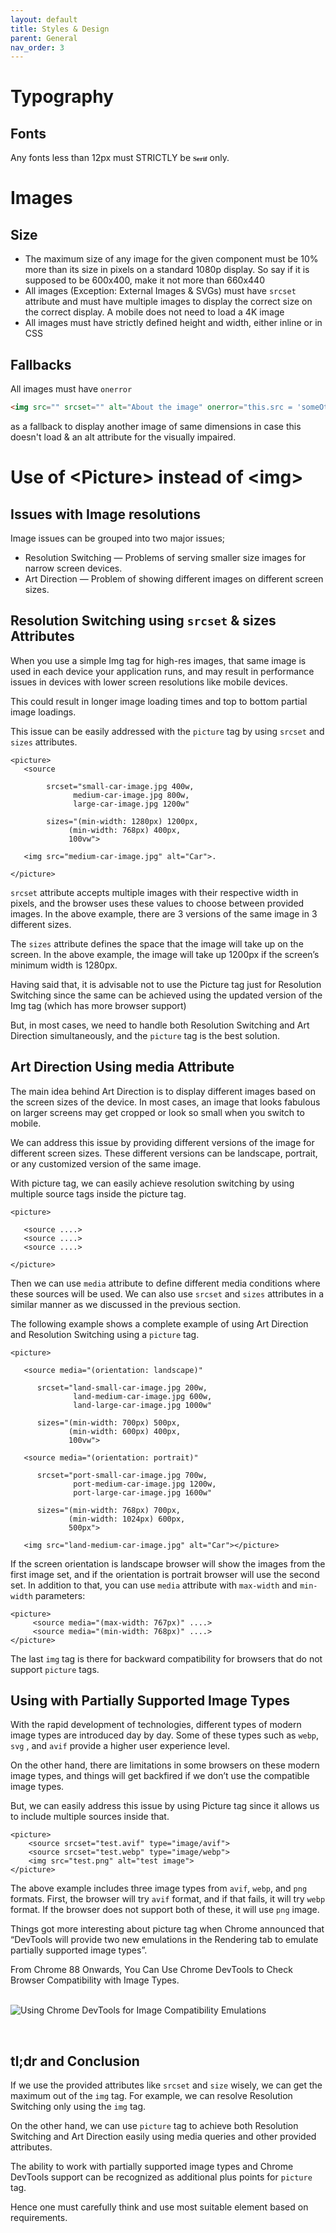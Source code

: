 ```yaml
---
layout: default
title: Styles & Design
parent: General
nav_order: 3
---
```


# Typography

## Fonts
Any fonts less than 12px must STRICTLY be <span style="font:600 11px Times">Serif</span> only.

# Images
## Size
- The maximum size of any image for the given component must be 10% more than its size in pixels on a standard 1080p display. So say if it is supposed to be 600x400, make it not more than 660x440
- All images (Exception: External Images & SVGs) must have `srcset` attribute and must have multiple images to display the correct size on the correct display. A mobile does not need to load a 4K image
- All images must have strictly defined height and width, either inline or in CSS

## Fallbacks
All images must have `onerror`
```html
<img src="" srcset="" alt="About the image" onerror="this.src = 'someOtherImage'" />
```
as a fallback to display another image of same dimensions in case this doesn't load & an alt attribute for the visually impaired.




# Use of \<Picture> instead of \<img>

## Issues with Image resolutions
Image issues can be grouped into two major issues;

- Resolution Switching — Problems of serving smaller size images for narrow screen devices.
- Art Direction — Problem of showing different images on different screen sizes.

## Resolution Switching using ``srcset`` & sizes Attributes

When you use a simple Img tag for high-res images, that same image is used in each device your application runs, and may result in performance issues in devices with lower screen resolutions like mobile devices.

This could result in longer image loading times and top to bottom partial image loadings.

This issue can be easily addressed with the ``picture`` tag by using ``srcset`` and ``sizes`` attributes.

```
<picture>
   <source      

        srcset="small-car-image.jpg 400w,
              medium-car-image.jpg 800w,
              large-car-image.jpg 1200w"
        
        sizes="(min-width: 1280px) 1200px,
             (min-width: 768px) 400px,
             100vw">

   <img src="medium-car-image.jpg" alt="Car">.

</picture>
```

``srcset`` attribute accepts multiple images with their respective width in pixels, and the browser uses these values to choose between provided images. In the above example, there are 3 versions of the same image in 3 different sizes.

The ``sizes`` attribute defines the space that the image will take up on the screen. In the above example, the image will take up 1200px if the screen’s minimum width is 1280px.


Having said that, it is advisable not to use the Picture tag just for Resolution Switching since the same can be achieved using the updated version of the Img tag (which has more browser support)

But, in most cases, we need to handle both Resolution Switching and Art Direction simultaneously, and the ``picture`` tag is the best solution.
&nbsp;   


## Art Direction Using media Attribute

The main idea behind Art Direction is to display different images based on the screen sizes of the device. In most cases, an image that looks fabulous on larger screens may get cropped or look so small when you switch to mobile.

We can address this issue by providing different versions of the image for different screen sizes. These different versions can be landscape, portrait, or any customized version of the same image.

With picture tag, we can easily achieve resolution switching by using multiple source tags inside the picture tag.

```
<picture>
   
   <source ....>
   <source ....>
   <source ....>

</picture>
```

Then we can use ``media`` attribute to define different media conditions where these sources will be used. We can also use ``srcset`` and ``sizes`` attributes in a similar manner as we discussed in the previous section.

The following example shows a complete example of using Art Direction and Resolution Switching using a ``picture`` tag.

```
<picture>
     
   <source media="(orientation: landscape)"
             
      srcset="land-small-car-image.jpg 200w,
              land-medium-car-image.jpg 600w,
              land-large-car-image.jpg 1000w"
             
      sizes="(min-width: 700px) 500px,
             (min-width: 600px) 400px,
             100vw">
     
   <source media="(orientation: portrait)"
             
      srcset="port-small-car-image.jpg 700w,
              port-medium-car-image.jpg 1200w,
              port-large-car-image.jpg 1600w"
             
      sizes="(min-width: 768px) 700px,
             (min-width: 1024px) 600px,
             500px">
     
   <img src="land-medium-car-image.jpg" alt="Car"></picture>
```

If the screen orientation is landscape browser will show the images from the first image set, and if the orientation is portrait browser will use the second set. In addition to that, you can use ``media`` attribute with ``max-width`` and ``min-width`` parameters:

```
<picture>
     <source media="(max-width: 767px)" ....>
     <source media="(min-width: 768px)" ....>
</picture>
```

The last ``img`` tag is there for backward compatibility for browsers that do not support ``picture`` tags.  

  
## Using with Partially Supported Image Types

With the rapid development of technologies, different types of modern image types are introduced day by day. Some of these types such as ``webp``, ``svg`` , and ``avif`` provide a higher user experience level.

On the other hand, there are limitations in some browsers on these modern image types, and things will get backfired if we don’t use the compatible image types.

But, we can easily address this issue by using Picture tag since it allows us to include multiple sources inside that.

```
<picture>  
    <source srcset="test.avif" type="image/avif">
    <source srcset="test.webp" type="image/webp">
    <img src="test.png" alt="test image">
</picture>
```

The above example includes three image types from ``avif``, ``webp``, and ``png`` formats. First, the browser will try ``avif`` format, and if that fails, it will try ``webp`` format. If the browser does not support both of these, it will use ``png`` image.

Things got more interesting about picture tag when Chrome announced that “DevTools will provide two new emulations in the Rendering tab to emulate partially supported image types”.

From Chrome 88 Onwards, You Can Use Chrome DevTools to Check Browser Compatibility with Image Types.  

&nbsp;  
![Using Chrome DevTools for Image Compatibility Emulations](https://i.imgur.com/uDdNJ7O.png)

&nbsp;  

## tl;dr and Conclusion

If we use the provided attributes like ``srcset`` and ``size`` wisely, we can get the maximum out of the ``img`` tag. For example, we can resolve Resolution Switching only using the ``img`` tag.

On the other hand, we can use ``picture`` tag to achieve both Resolution Switching and Art Direction easily using media queries and other provided attributes.

The ability to work with partially supported image types and Chrome DevTools support can be recognized as additional plus points for ``picture`` tag.

Hence one must carefully think and use most suitable element based on requirements.